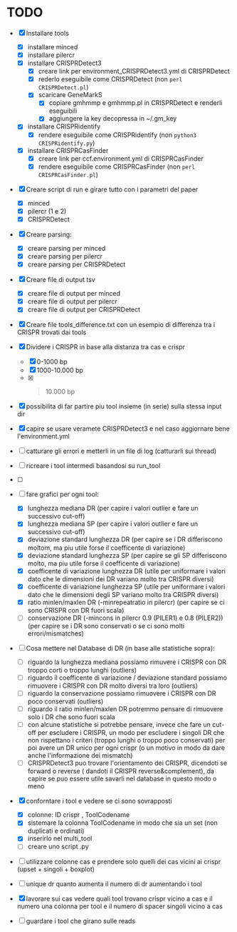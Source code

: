 # TODO
- [x] Installare tools
    - [x] installare minced
    - [x] installare pilercr
    - [x] installare CRISPRDetect3
        - [x] creare link per environment_CRISPRDetect3.yml di CRISPRDetect
        - [x] rederlo eseguibile come CRISPRDetect (non `perl CRISPRDetect.pl`)
        - [x] scaricare GeneMarkS
            - [x] copiare gmhmmp e gmhmmp.pl in CRISPRDetect e renderli eseguibili
            - [x] aggiungere la key decopressa in ~/.gm_key
    - [x] installare CRISPRidentify
        - [x] rendere eseguibile come CRISPRidentify (non `python3 CRISPRidentify.py`)
    - [x] installare CRISPRCasFinder
        - [x] creare link per ccf.environment.yml di CRISPRCasFinder
        - [x] rendere eseguibile come CRISPRCasFinder (non `perl CRISPRCasFinder.pl`)
- [x] Creare script di run e girare tutto con i parametri del paper
    - [x] minced
    - [x] pilercr (1 e 2)
    - [x] CRISPRDetect
- [x] Creare parsing:
    - [x] creare parsing per minced
    - [x] creare parsing per pilercr
    - [x] creare parsing per CRISPRDetect
- [x] Creare file di output tsv
    - [x] creare file di output per minced
    - [x] creare file di output per pilercr
    - [x] creare file di output per CRISPRDetect
- [x] Creare file tools_difference.txt con un esempio di differenza tra i CRISPR trovati dai tools
- [x] Dividere i CRISPR in base alla distanza tra cas e crispr
    - [x] 0-1000 bp
    - [x] 1000-10.000 bp
    - [x] >10.000 bp
- [x] possibilita di far partire piu tool insieme (in serie) sulla stessa input dir
- [x] capire se usare veramete CRISPRDetect3 e nel caso aggiornare bene l'environment.yml
- [ ] catturare gli errori e metterli in un file di log (catturarli sui thread)
- [ ] ricreare i tool intermedi basandosi su run_tool
- [ ] 


- [ ] fare grafici per ogni tool:
  - [x] lunghezza mediana DR (per capire i valori outlier e fare un successivo cut-off)
  - [x] lunghezza mediana SP (per capire i valori outlier e fare un successivo cut-off)
  - [x] deviazione standard lunghezza DR (per capire se i DR differiscono moltom, ma piu utile forse il coefficente di variazione)
  - [x] deviazione standard lunghezza SP (per capire se gli SP differiscono molto, ma piu utile forse il coefficente di variazione)
  - [x] coefficente di variazione lunghezza DR (utile per uniformare i valori dato che le dimensioni dei DR variano molto tra CRISPR diversi)
  - [x] coefficente di variazione lunghezza SP (utile per uniformare i valori dato che le dimensioni degli SP variano molto tra CRISPR diversi)
  - [x] ratio minlen/maxlen DR (-minrepeatratio in pilercr) (per capire se ci sono CRISPR con DR fuori scala)
  - [ ] conservazione DR (-mincons in pilercr 0.9 (PILER1) e 0.8 (PILER2)) (per capire se i DR sono conservati o se ci sono molti errori/mismatches)

- [ ] Cosa mettere nel Database di DR (in base alle statistiche sopra):
  - [ ] riguardo la lunghezza mediana possiamo rimuvere i CRISPR con DR troppo corti o troppo lunghi (outliers)
  - [ ] riguardo il coefficente di variazione / deviazione standard possiamo rimuovere i CRISPR con DR molto diversi tra loro (outliers)
  - [ ] riguardo la conservazione possiamo rimuovere i CRISPR con DR poco conservati (outliers)
  - [ ] riguardo il ratio minlen/maxlen DR potremmo pensare di rimuovere solo i DR che sono fuori scala
  - [ ] con alcune statistiche si potrebbe pensare, invece che fare un cut-off per escludere i CRISPR, un modo per escludere i singoli DR che non rispettano i criteri (troppo lunghi o troppo poco conservati) per poi avere un DR unico per ogni crispr (o un motivo in modo da dare anche l'informazione dei mismatch)
  - [ ] CRISPRDetect3 puo trovare l'orientamento dei CRISPR, dicendoti se forward o reverse ( dandoti il CRISPR reverse&complement), da capire se puo essere utile savarli nel database in questo modo o meno

- [x] conforntare i tool e vedere se ci sono sovrapposti
  - [x] colonne: ID crispr , ToolCodename
  - [x] sistemare la colonna ToolCodename in modo che sia un set (non duplicati e ordinati)
  - [x] inserirlo nel multi_tool
  - [ ] creare uno script .py

- [ ] utilizzare colonne cas e prendere solo quelli dei cas vicini ai crispr (upset +  singoli + boxplot)
- [ ] unique dr quanto aumenta il numero di dr aumentando i tool
- [x] lavorare sui cas vedere quali tool trovano crispr vicino a cas e il numero una colonna per tool e il numero di spacer singoli vicino a cas
- [ ] guardare i tool che girano sulle reads